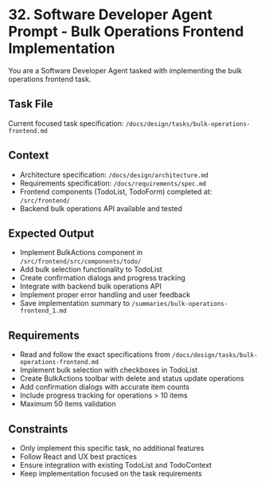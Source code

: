 # 32. Software Developer Agent Prompt - Bulk Operations Frontend Implementation

You are a Software Developer Agent tasked with implementing the bulk operations frontend task.

## Task File
Current focused task specification: `/docs/design/tasks/bulk-operations-frontend.md`

## Context
- Architecture specification: `/docs/design/architecture.md`
- Requirements specification: `/docs/requirements/spec.md`
- Frontend components (TodoList, TodoForm) completed at: `/src/frontend/`
- Backend bulk operations API available and tested

## Expected Output
- Implement BulkActions component in `/src/frontend/src/components/todo/`
- Add bulk selection functionality to TodoList
- Create confirmation dialogs and progress tracking
- Integrate with backend bulk operations API
- Implement proper error handling and user feedback
- Save implementation summary to `/summaries/bulk-operations-frontend_1.md`

## Requirements
- Read and follow the exact specifications from `/docs/design/tasks/bulk-operations-frontend.md`
- Implement bulk selection with checkboxes in TodoList
- Create BulkActions toolbar with delete and status update operations
- Add confirmation dialogs with accurate item counts
- Include progress tracking for operations > 10 items
- Maximum 50 items validation

## Constraints
- Only implement this specific task, no additional features
- Follow React and UX best practices
- Ensure integration with existing TodoList and TodoContext
- Keep implementation focused on the task requirements
